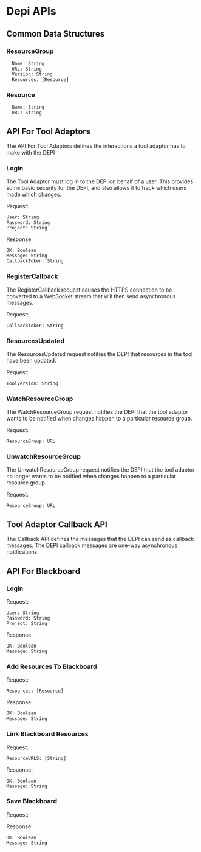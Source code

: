 # Depi APIs

## Common Data Structures

### ResourceGroup

```
  Name: String
  URL: String
  Version: String
  Resources: [Resource]
```

### Resource

```
  Name: String
  URL: String
```

## API For Tool Adaptors

The API For Tool Adaptors defines the interactions a tool adaptor
has to make with the DEPI

### Login

The Tool Adaptor must log in to the DEPI on behalf of a user. This provides some
basic security for the DEPI, and also allows it to track which users made which
changes.

Request:

```
User: String
Password: String
Project: String
```

Response:

```
OK: Boolean
Message: String
CallbackToken: String
```

### RegisterCallback

The RegisterCallback request causes the HTTPS connection to be converted to
a WebSocket stream that will then send asynchronous messages.

Request:

```
CallbackToken: String
```

### ResourcesUpdated

The ResourcesUpdated request notifies the DEPI that resources in the
tool have been updated.

Request:

```
ToolVersion: String
```

### WatchResourceGroup

The WatchResourceGroup request notifies the DEPI that the tool adaptor
wants to be notified when changes happen to a particular resource group.

Request:

```
ResourceGroup: URL
```

### UnwatchResourceGroup

The UnwatchResourceGroup request notifies the DEPI that the tool adaptor
no longer wants to be notified when changes happen to a particular resource
group.

Request:

```
ResourceGroup: URL
```

## Tool Adaptor Callback API

The Callback API defines the messages that the DEPI can send as
callback messages. The DEPI callback messages are one-way asynchronous
notifications.

## API For Blackboard

### Login

Request:

```
User: String
Password: String
Project: String
```

Response:

```
OK: Boolean
Message: String
```

### Add Resources To Blackboard

Request:

```
Resources: [Resource]
```

Response:

```
OK: Boolean
Message: String
```

### Link Blackboard Resources

Request:

```
ResourceURLS: [String]
```

Response:

```
OK: Boolean
Message: String
```

### Save Blackboard

Request:

Response:

```
OK: Boolean
Message: String
```
